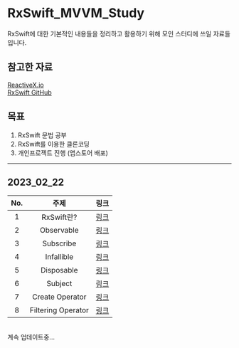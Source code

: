 # RxSwift_MVVM_Study

RxSwift에 대한 기본적인 내용들을 정리하고 활용하기 위해 모인 스터디에 쓰일 자료들 입니다.

## 참고한 자료

[ReactiveX.io](reactivex.io)<br/>
[RxSwift GitHub](https://github.com/ReactiveX/RxSwift)<br/>

## 목표

1. RxSwift 문법 공부
2. RxSwift를 이용한 클론코딩
3. 개인프로젝트 진행 (앱스토어 배포)

---

## 2023_02_22

|No.|주제|링크|
|:--:|:--:|:--:|
|1|RxSwift란?|[링크](https://github.com/gkals4417/RxSwift_MVVM_Study/tree/main/2023_02_22/01_RxSwift/01_RxSwift.md)|
|2|Observable|[링크](https://github.com/gkals4417/RxSwift_MVVM_Study/tree/main/2023_02_22/02_Observable/02_Observable.md)|
|3|Subscribe|[링크](https://github.com/gkals4417/RxSwift_MVVM_Study/tree/main/2023_02_22/03_Subscribe/03_Subscribe.md)|
|4|Infallible|[링크](https://github.com/gkals4417/RxSwift_MVVM_Study/tree/main/2023_02_22/04_Infallible/04_Infallible.md)|
|5|Disposable|[링크](https://github.com/gkals4417/RxSwift_MVVM_Study/tree/main/2023_02_22/05_Disposable/05_Disposable.md)|
|6|Subject|[링크](https://github.com/gkals4417/RxSwift_MVVM_Study/tree/main/2023_02_22/06_Subject/06_Subject.md)|
|7|Create Operator|[링크](https://github.com/gkals4417/RxSwift_MVVM_Study/tree/main/2023_02_22/07_Create_Operator/07_Create_Operator.md)|
|8|Filtering Operator|[링크](https://github.com/gkals4417/RxSwift_MVVM_Study/blob/main/2023_02_22/08_Filtering_Operator/08_Filtering_Operator.md)|
<br/>
계속 업데이트중...<br/>
